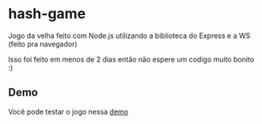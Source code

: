# hash-game
Jogo da velha feito com Node.js utilizando a biblioteca do Express e a WS (feito pra navegador)

Isso foi feito em menos de 2 dias então não espere um codigo muito bonito :)

## Demo
Você pode testar o jogo nessa [demo](https://jogo.randomixs.com/)

